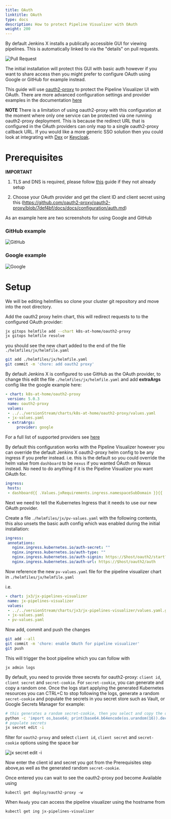 ```yaml
---
title: OAuth
linktitle: OAuth
type: docs
description: How to protect Pipeline Visualizer with OAuth
weight: 200
---
```

 
By default Jenkins X installs a publically accessible GUI for viewing pipelines.  This is automatically linked to via the "details" on pull requests.

![Pull Request](/images/v3/gui-link1.png)

The initial installation will protect this GUI with basic auth however if you want to share access then you might prefer to configure OAuth using Google or GitHub for example instead.

This guide will use [oauth2-proxy](https://github.com/oauth2-proxy/oauth2-proxy) to protect the Pipeline Visualizer UI with OAuth.  There are more advanced configuration settings and provider examples in the documentation [here](https://github.com/oauth2-proxy/oauth2-proxy/blob/7def4bf/docs/docs/configuration/auth.md)

__NOTE__ There is a limitation of using oauth2-proxy with this configuration at the moment where only one service can be protected via one running oauth2-proxy deployment.  This is because the redirect URL that is configured in the OAuth providers can only map to a single oauth2-proxy callback URL.  If you would like a more generic SSO solution then you could look at integrating with [Dex](https://github.com/dexidp/dex#dex---a-federated-openid-connect-provider) or [Keycloak](https://www.keycloak.org/).

# Prerequisites

__IMPORTANT__

1. TLS and DNS is required, please follow [this](/v3/admin/setup/ingress/tls_dns) guide if they not already setup

2. Choose your OAuth provider and get the client ID and client secret using this (<https://github.com/oauth2-proxy/oauth2-proxy/blob/7def4bf/docs/docs/configuration/auth.md>)

As an example here are two screenshots for using Google and GitHub

### GitHub example

![GitHub](/images/v3/oauth_gh.png)

### Google example

![Google](/images/v3/oauth_google.png)

# Setup

We will be editing helmfiles so clone your cluster git repository and move into the root directory.

Add the oauth2 proxy helm chart, this will redirect requests to to the configured OAuth provider:

```bash
jx gitops helmfile add --chart k8s-at-home/oauth2-proxy
jx gitops helmfile resolve
```

you should see the new chart added to the end of the file `./helmfiles/jx/helmfile.yaml`

```bash
git add ./helmfiles/jx/helmfile.yaml
git commit -m 'chore: add oauth2 proxy'
```

By default Jenkins X is configured to use GitHub as the OAuth provider, to change this edit the file `./helmfiles/jx/helmfile.yaml` and add __extraArgs__ config like the google example here:

```yaml
- chart: k8s-at-home/oauth2-proxy
 version: 5.0.3
 name: oauth2-proxy
 values:
 - ../../versionStream/charts/k8s-at-home/oauth2-proxy/values.yaml
 - jx-values.yaml
 - extraArgs:
     provider: google
```

For a full list of supported providers see [here](https://github.com/oauth2-proxy/oauth2-proxy/blob/7def4bf/docs/docs/configuration/auth.md)

By default this configuration works with the Pipeline Visualizer however you can override the default Jenkins X oauth2-proxy helm config to be any ingress if you prefer instead.
i.e. this is the default so you could override the helm value from `dashboard` to be `nexus` if you wanted OAuth on Nexus instead.  No need to do anything if it is the Pipeline Visualizer you want OAuth for.

```yaml
ingress:
 hosts:
 - dashboard{{ .Values.jxRequirements.ingress.namespaceSubDomain }}{{ .Values.jxRequirements.ingress.domain }}
 ```

Next we need to tell the Kubernetes Ingress that it needs to use our new OAuth provider.

Create a file `./helmfiles/jx/pv-values.yaml` with the following contents, this also unsets the basic auth config which was enabled during the initial installation:

```yaml
ingress:
 annotations:
   nginx.ingress.kubernetes.io/auth-secret: ""
   nginx.ingress.kubernetes.io/auth-type: ""
   nginx.ingress.kubernetes.io/auth-signin: https://$host/oauth2/start?rd=$escaped_request_uri
   nginx.ingress.kubernetes.io/auth-url: https://$host/oauth2/auth
```

Now reference the new `pv-values.yaml` file for the pipeline visualizer chart in `./helmfiles/jx/helmfile.yaml`

i.e.

```yaml
- chart: jx3/jx-pipelines-visualizer
 name: jx-pipelines-visualizer
 values:
 - ../../versionStream/charts/jx3/jx-pipelines-visualizer/values.yaml.gotmpl
 - jx-values.yaml
 - pv-values.yaml
```

Now add, commit and push the changes

```bash
git add --all
git commit -m 'chore: enable OAuth for pipeline visualizer'
git push
```

This will trigger the boot pipeline which you can follow with

```
jx admin logs
```

By default, you need to provide three secrets for oauth2-proxy: `client id`, `client secret` and `secret-cookie`. For `secret-cookie`, you can generate and copy a random one. Once the logs start applying the generated Kubernetes resources you can CTRL+C to stop following the logs, generate a random `secret-cookie` and populate the secrets in you secret store such as Vault, or Google Secrets Manager for example:

```bash
# this generates a random secret-cookie, then you select and copy the output
python -c 'import os,base64; print(base64.b64encode(os.urandom(16)).decode("ascii"))'
# populate secrets
jx secret edit -i
```

filter for `oauth2-proxy` and select `client id`, `client secret` and `secret-cookie` options using the space bar

![jx secret edit -i](/images/v3/oauth_secret_edit.png)

Now enter the client id and secret you got from the Prerequisites step above,as well as the generated random `secret-cookie`.

Once entered you can wait to see the oauth2-proxy pod become Available using

```
kubectl get deploy/oauth2-proxy -w
```

When `Ready` you can access the pipeline visualizer using the hostname from

```
kubectl get ing jx-pipelines-visualizer
```
